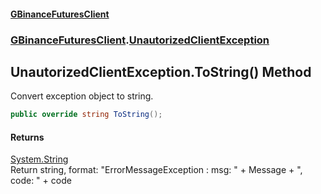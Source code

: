 #### [GBinanceFuturesClient](./index.md 'index')
### [GBinanceFuturesClient](./GBinanceFuturesClient.md 'GBinanceFuturesClient').[UnautorizedClientException](./GBinanceFuturesClient-UnautorizedClientException.md 'GBinanceFuturesClient.UnautorizedClientException')
## UnautorizedClientException.ToString() Method
Convert exception object to string.  
```csharp
public override string ToString();
```
#### Returns
[System.String](https://docs.microsoft.com/en-us/dotnet/api/System.String 'System.String')  
Return string, format: "ErrorMessageException : msg: " + Message + ", code: " + code  
